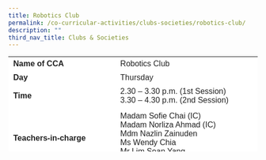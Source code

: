 ```yaml
---
title: Robotics Club
permalink: /co-curricular-activities/clubs-societies/robotics-club/
description: ""
third_nav_title: Clubs & Societies
---
```

<table border="0" style="box-sizing: inherit; border-collapse: collapse; border-spacing: 0px; max-width: 100%; color: rgb(34, 34, 34); font-family: &quot;Source Sans Pro&quot;, sans-serif; font-size: 16px; font-style: normal; font-variant-ligatures: normal; font-variant-caps: normal; font-weight: 400; letter-spacing: normal; orphans: 2; text-align: start; text-transform: none; white-space: normal; widows: 2; word-spacing: 0px; -webkit-text-stroke-width: 0px; background-color: rgb(255, 255, 255); text-decoration-thickness: initial; text-decoration-style: initial; text-decoration-color: initial; height: 193px; width: 786.75px;"><tbody style="box-sizing: inherit;"><tr style="box-sizing: inherit; background: rgb(255, 255, 255); height: 24px;"><td style="box-sizing: inherit; padding: 5px 10px; width: 318.913px; height: 24px;"><strong style="box-sizing: inherit; font-weight: 700;">Name of CCA</strong></td><td style="box-sizing: inherit; padding: 5px 10px; width: 466.837px; height: 24px;">Robotics Club</td></tr><tr style="box-sizing: inherit; background: rgb(255, 255, 255); height: 24px;"><td style="box-sizing: inherit; padding: 5px 10px; width: 318.913px; height: 24px;"><strong style="box-sizing: inherit; font-weight: 700;">Day</strong></td><td style="box-sizing: inherit; padding: 5px 10px; width: 466.837px; height: 24px;">Thursday</td><tr style="box-sizing: inherit; background: rgb(255, 255, 255); height: 24px;"><td style="box-sizing: inherit; padding: 5px 10px; width: 318.913px; height: 24px;"><strong style="box-sizing: inherit; font-weight: 700;">Time</strong></td><td style="box-sizing: inherit; padding: 5px 10px; width: 466.837px; height: 24px;">2.30 – 3.30 p.m. (1st Session)<br style="box-sizing: inherit;">3.30 – 4.30 p.m. (2nd Session)</td></tr><tr style="box-sizing: inherit; background: rgb(255, 255, 255); height: 126px;"><td style="box-sizing: inherit; padding: 5px 10px; width: 318.913px; height: 126px;"><strong style="box-sizing: inherit; font-weight: 700;">Teachers-in-charge</strong></td><td style="box-sizing: inherit; padding: 5px 10px; width: 466.837px; height: 126px;">Madam Sofie Chai (IC)<br>Madam Norliza Ahmad (IC)<br>Mdm Nazlin Zainuden<br>Ms Wendy Chia<br>Mr Lim Sean Yang<br>Madam Nurazlin</td></tr><tr style="box-sizing: inherit; background: rgb(255, 255, 255); height: 54px;"><td style="box-sizing: inherit; padding: 5px 10px; width: 318.913px; height: 54px;"><strong style="box-sizing: inherit; font-weight: 700;">Event participated</strong></td><td style="box-sizing: inherit; padding: 5px 10px; width: 466.837px; height: 54px;">Innovation Design and Engineering (IDE) Competition<br>National Robotics Programming Competition (NRPC)<br>National Robotics Competition (NRC)</td></tr><tr style="box-sizing: inherit; background: rgb(230, 230, 230); height: 37px;"></td></tr><tr style="box-sizing: inherit; background: rgb(255, 255, 255); height: 336px;"><td colspan="2" style="box-sizing: inherit; padding: 5px 10px; width: 785.75px; height: 336px;"><p style="box-sizing: inherit; font-size: 1em;">The InnoScience Club comprises a close-knit team of students with a deep passion for innovation and Science. Students develop strong 21st Century Competencies and skills through fun, engaging and comprehensive robotics programme, which provide hands-on and minds-on approach to teaching and learning.</p><p style="box-sizing: inherit; font-size: 1em;"></p><p style="box-sizing: inherit; font-size: 1em;">Through our club’s specialisation in robotics, our club members developed competencies in building and programming LEGO Mindstorm EV3 robots. &nbsp;The LEGO MINDSTORMS Education Platform is a curriculum module designed to teach core computer programming logic and reasoning skills using a robotics engineering context. On top of that, we occasionally create mini innovative tasks and missions and come up with different strategies to complete these missions.</p><p style="box-sizing: inherit; font-size: 1em;"><span style="box-sizing: inherit; font-family: inherit; font-size: inherit;">We also aim to inculcate values such as perseverance, team work, responsibility and respect in our students, through those activities, competitions as well as teachable moments.</span></p></td></tr></tbody></table>